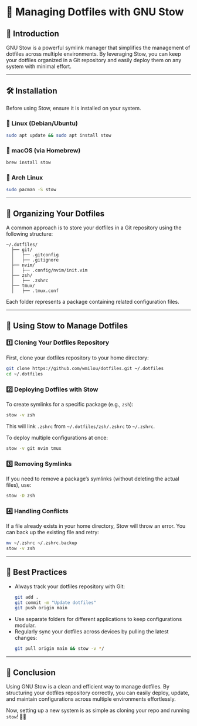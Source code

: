# 📌 Managing Dotfiles with GNU Stow

## 🚀 Introduction
GNU Stow is a powerful symlink manager that simplifies the management of dotfiles across multiple environments. By leveraging Stow, you can keep your dotfiles organized in a Git repository and easily deploy them on any system with minimal effort.

---

## 🛠️ Installation
Before using Stow, ensure it is installed on your system.

### 🐧 Linux (Debian/Ubuntu)
```sh
sudo apt update && sudo apt install stow
```

### 🍏 macOS (via Homebrew)
```sh
brew install stow
```

### 🏁 Arch Linux
```sh
sudo pacman -S stow
```

---

## 📂 Organizing Your Dotfiles

A common approach is to store your dotfiles in a Git repository using the following structure:

```
~/.dotfiles/
  ├── git/
  │   ├── .gitconfig
  │   ├── .gitignore
  ├── nvim/
  │   ├── .config/nvim/init.vim
  ├── zsh/
  │   ├── .zshrc
  ├── tmux/
  │   ├── .tmux.conf
```
Each folder represents a package containing related configuration files.

---

## 🔗 Using Stow to Manage Dotfiles

### 1️⃣ Cloning Your Dotfiles Repository
First, clone your dotfiles repository to your home directory:
```sh
git clone https://github.com/wmilou/dotfiles.git ~/.dotfiles
cd ~/.dotfiles
```

### 2️⃣ Deploying Dotfiles with Stow
To create symlinks for a specific package (e.g., `zsh`):
```sh
stow -v zsh
```
This will link `.zshrc` from `~/.dotfiles/zsh/.zshrc` to `~/.zshrc`.

To deploy multiple configurations at once:
```sh
stow -v git nvim tmux
```

### 3️⃣ Removing Symlinks
If you need to remove a package’s symlinks (without deleting the actual files), use:
```sh
stow -D zsh
```

### 4️⃣ Handling Conflicts
If a file already exists in your home directory, Stow will throw an error. You can back up the existing file and retry:
```sh
mv ~/.zshrc ~/.zshrc.backup
stow -v zsh
```

---

## 🎯 Best Practices
- Always track your dotfiles repository with Git:
  ```sh
  git add .
  git commit -m "Update dotfiles"
  git push origin main
  ```
- Use separate folders for different applications to keep configurations modular.
- Regularly sync your dotfiles across devices by pulling the latest changes:
  ```sh
  git pull origin main && stow -v */
  ```

---

## 🎉 Conclusion
Using GNU Stow is a clean and efficient way to manage dotfiles. By structuring your dotfiles repository correctly, you can easily deploy, update, and maintain configurations across multiple environments effortlessly.

Now, setting up a new system is as simple as cloning your repo and running `stow`! 🚀🔥

